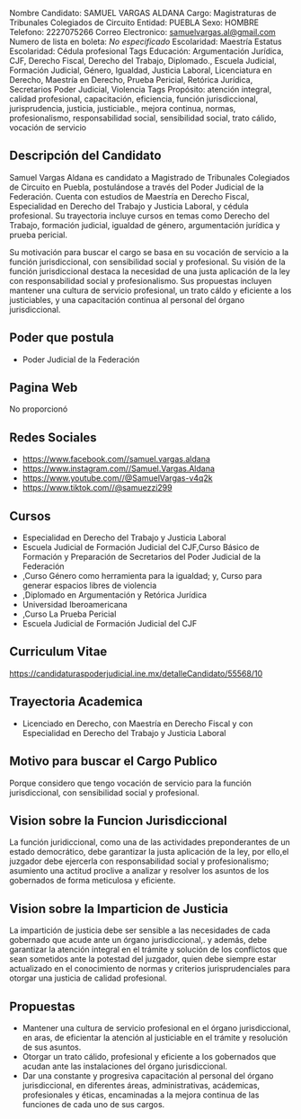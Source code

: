 Nombre Candidato: SAMUEL VARGAS ALDANA
Cargo: Magistraturas de Tribunales Colegiados de Circuito
Entidad: PUEBLA
Sexo: HOMBRE
Telefono: 2227075266
Correo Electronico: samuelvargas.al@gmail.com
Numero de lista en boleta: *No especificado*
Escolaridad: Maestría
Estatus Escolaridad: Cédula profesional
Tags Educación: Argumentación Jurídica, CJF, Derecho Fiscal, Derecho del Trabajo, Diplomado., Escuela Judicial, Formación Judicial, Género, Igualdad, Justicia Laboral, Licenciatura en Derecho, Maestría en Derecho, Prueba Pericial, Retórica Jurídica, Secretarios Poder Judicial, Violencia
Tags Propósito: atención integral, calidad profesional, capacitación, eficiencia, función jurisdiccional, jurisprudencia, justicia, justiciable., mejora continua, normas, profesionalismo, responsabilidad social, sensibilidad social, trato cálido, vocación de servicio


## Descripción del Candidato 

Samuel Vargas Aldana es candidato a Magistrado de Tribunales Colegiados de Circuito en Puebla, postulándose a través del Poder Judicial de la Federación. Cuenta con estudios de Maestría en Derecho Fiscal, Especialidad en Derecho del Trabajo y Justicia Laboral, y cédula profesional. Su trayectoria incluye cursos en temas como Derecho del Trabajo, formación judicial, igualdad de género, argumentación jurídica y prueba pericial.

Su motivación para buscar el cargo se basa en su vocación de servicio a la función jurisdiccional, con sensibilidad social y profesional.  Su visión de la función jurisdiccional destaca la necesidad de una justa aplicación de la ley con responsabilidad social y profesionalismo.  Sus propuestas incluyen mantener una cultura de servicio profesional, un trato cáldo y eficiente a los justiciables, y una capacitación continua al personal del órgano jurisdiccional.


## Poder que postula

- Poder Judicial de la Federación


## Pagina Web

No proporcionó


## Redes Sociales

- https://www.facebook.com//samuel.vargas.aldana
- https://www.instagram.com//Samuel.Vargas.Aldana
- https://www.youtube.com//@SamuelVargas-v4q2k
- https://www.tiktok.com//@samuezzi299


## Cursos

- Especialidad en Derecho del Trabajo y Justicia Laboral
- Escuela Judicial de Formación Judicial del CJF,Curso Básico de Formación y Preparación de Secretarios del Poder Judicial de la Federación
- ,Curso Género como herramienta para la igualdad; y, Curso para generar espacios libres de violencia
- ,Diplomado en Argumentación y Retórica Jurídica
- Universidad Iberoamericana
- ,Curso La Prueba Pericial
- Escuela Judicial de Formación Judicial del CJF


## Curriculum Vitae

https://candidaturaspoderjudicial.ine.mx/detalleCandidato/55568/10


## Trayectoria Academica

- Licenciado en Derecho, con Maestría en Derecho Fiscal y con Especialidad en Derecho del Trabajo y Justicia Laboral


## Motivo para buscar el Cargo Publico

Porque considero que tengo vocación de servicio para la función jurisdiccional, con sensibilidad social y profesional.


## Vision sobre la Funcion Jurisdiccional

La función juridiccional, como una de las actividades preponderantes de un estado democrático, debe garantizar la justa aplicación de la ley, por ello,el juzgador debe ejercerla con responsabilidad social y profesionalismo; asumiento una actitud proclive a analizar y resolver los asuntos de los gobernados de forma meticulosa y eficiente.


## Vision sobre la Imparticion de Justicia

La impartición de justicia debe ser sensible a las necesidades de cada gobernado que acude ante un órgano jurisdiccional,. y además, debe garantizar la atención integral en el trámite y solución de los conflictos que sean sometidos ante la potestad del juzgador, quien debe siempre estar actualizado en el conocimiento de normas y criterios jurisprudenciales para otorgar una justicia de calidad profesional.


## Propuestas

- Mantener una cultura de servicio profesional en el órgano jurisdiccional, en aras, de eficientar la atención al justiciable en el trámite y resolución de sus asuntos.
- Otorgar un trato cálido, profesional y eficiente a los gobernados que acudan ante las instalaciones del órgano jurisdiccional.
- Dar una constante y progresiva capacitación al personal del órgano jurisdiccional, en diferentes áreas, administrativas, acádemicas, profesionales y éticas, encaminadas a la mejora continua de las funciones de cada uno de sus cargos.

